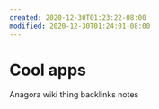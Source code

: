 ```yaml
---
created: 2020-12-30T01:23:22-08:00
modified: 2020-12-30T01:24:01-08:00
---
```


# Cool apps

Anagora wiki thing backlinks notes